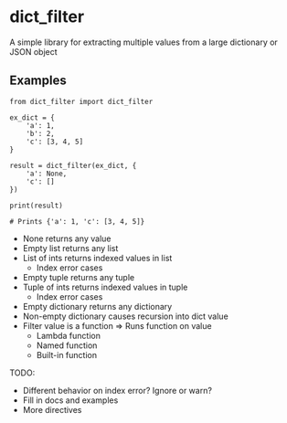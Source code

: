 # dict_filter
A simple library for extracting multiple values from a large dictionary or JSON object


## Examples

	from dict_filter import dict_filter

	ex_dict = {
		'a': 1,
		'b': 2,
		'c': [3, 4, 5]
	}

	result = dict_filter(ex_dict, {
		'a': None,
		'c': []
	})

	print(result)

	# Prints {'a': 1, 'c': [3, 4, 5]}




- None returns any value
- Empty list returns any list
- List of ints returns indexed values in list
  - Index error cases
- Empty tuple returns any tuple
- Tuple of ints returns indexed values in tuple
  - Index error cases
- Empty dictionary returns any dictionary
- Non-empty dictionary causes recursion into dict value
- Filter value is a function => Runs function on value
  - Lambda function
  - Named function
  - Built-in function

TODO: 

- Different behavior on index error? Ignore or warn?
- Fill in docs and examples
- More directives